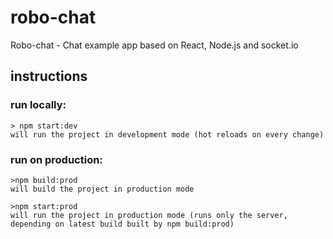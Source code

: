 # robo-chat

Robo-chat - Chat example app based on React, Node.js and socket.io


## instructions

### run locally:
	> npm start:dev
	will run the project in development mode (hot reloads on every change)

### run on production:
	>npm build:prod
	will build the project in production mode

	>npm start:prod
	will run the project in production mode (runs only the server, depending on latest build built by npm build:prod)